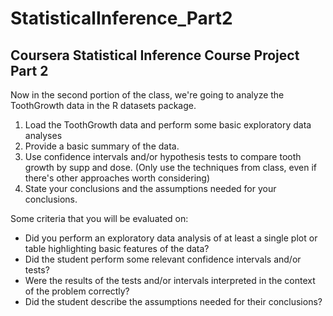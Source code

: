 # StatisticalInference_Part2
## Coursera Statistical Inference Course Project Part 2  

Now in the second portion of the class, we're going to analyze the ToothGrowth data in the R datasets package. 
1. Load the ToothGrowth data and perform some basic exploratory data analyses  
2. Provide a basic summary of the data.  
3. Use confidence intervals and/or hypothesis tests to compare tooth growth by supp and dose. (Only use the techniques from class, even if there's other approaches worth considering)  
4. State your conclusions and the assumptions needed for your conclusions.  

Some criteria that you will be evaluated on:  
* Did you  perform an exploratory data analysis of at least a single plot or table highlighting basic features of the data?  
* Did the student perform some relevant confidence intervals and/or tests?  
* Were the results of the tests and/or intervals interpreted in the context of the problem correctly?  
* Did the student describe the assumptions needed for their conclusions?  
